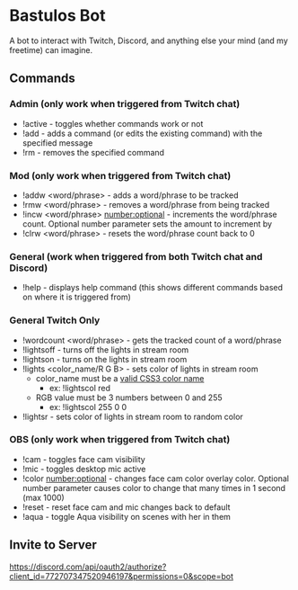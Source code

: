 # Bastulos Bot

A bot to interact with Twitch, Discord, and anything else your mind (and my freetime) can imagine.

## Commands

### Admin (only work when triggered from Twitch chat)

- !active - toggles whether commands work or not
- !add <command> <message> - adds a command (or edits the existing command) with the specified message
- !rm <command> - removes the specified command

### Mod (only work when triggered from Twitch chat)

- !addw <word/phrase> - adds a word/phrase to be tracked
- !rmw <word/phrase> - removes a word/phrase from being tracked
- !incw <word/phrase> <number:optional> - increments the word/phrase count. Optional number parameter sets the amount to increment by
- !clrw <word/phrase> - resets the word/phrase count back to 0

### General (work when triggered from both Twitch chat and Discord)

- !help - displays help command (this shows different commands based on where it is triggered from)

### General Twitch Only

- !wordcount <word/phrase> - gets the tracked count of a word/phrase
- !lightsoff - turns off the lights in stream room
- !lightson - turns on the lights in stream room
- !lights <color_name/R G B> - sets color of lights in stream room
  - color_name must be a [valid CSS3 color name](https://www.w3.org/wiki/CSS/Properties/color/keywords)
    - ex: !lightscol red
  - RGB value must be 3 numbers between 0 and 255
    - ex: !lightscol 255 0 0
- !lightsr - sets color of lights in stream room to random color

### OBS (only work when triggered from Twitch chat)

- !cam - toggles face cam visibility
- !mic - toggles desktop mic active
- !color <number:optional> - changes face cam color overlay color. Optional number parameter causes color to change that many times in 1 second (max 1000)
- !reset - reset face cam and mic changes back to default
- !aqua - toggle Aqua visibility on scenes with her in them

## Invite to Server

https://discord.com/api/oauth2/authorize?client_id=772707347520946197&permissions=0&scope=bot
